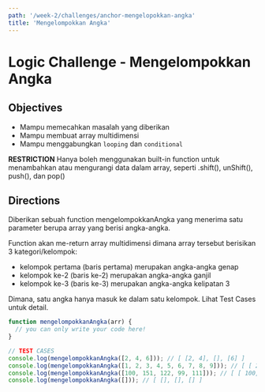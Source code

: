 ```yaml
---
path: '/week-2/challenges/anchor-mengelopokkan-angka'
title: 'Mengelompokkan Angka'
---
```


# Logic Challenge - Mengelompokkan Angka

## Objectives
- Mampu memecahkan masalah yang diberikan
- Mampu membuat array multidimensi
- Mampu menggabungkan `looping` dan `conditional`

**RESTRICTION**
Hanya boleh menggunakan built-in function untuk menambahkan atau mengurangi data dalam array, seperti .shift(), unShift(), push(), dan pop()

## Directions

Diberikan sebuah function mengelompokkanAngka yang menerima satu parameter berupa array yang berisi angka-angka.

Function akan me-return array multidimensi dimana array tersebut berisikan 3 kategori/kelompok:
  - kelompok pertama (baris pertama) merupakan angka-angka genap
  - kelompok ke-2 (baris ke-2) merupakan angka-angka ganjil
  - kelompok ke-3 (baris ke-3) merupakan angka-angka kelipatan 3

Dimana, satu angka hanya masuk ke dalam satu kelompok.  Lihat Test Cases untuk detail.

```JavaScript
function mengelompokkanAngka(arr) {
  // you can only write your code here!
}

// TEST CASES
console.log(mengelompokkanAngka([2, 4, 6])); // [ [2, 4], [], [6] ]
console.log(mengelompokkanAngka([1, 2, 3, 4, 5, 6, 7, 8, 9])); // [ [ 2, 4, 8 ], [ 1, 5, 7 ], [ 3, 6, 9 ] ]
console.log(mengelompokkanAngka([100, 151, 122, 99, 111])); // [ [ 100, 122 ], [ 151 ], [ 99, 111 ] ]
console.log(mengelompokkanAngka([])); // [ [], [], [] ]

```
